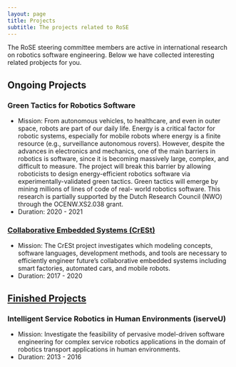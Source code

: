 ```yaml
---
layout: page
title: Projects
subtitle: The projects related to RoSE
---
```


The RoSE steering committee members are active in international research on robotics software engineering. Below we have collected interesting related probjects for you.

## Ongoing Projects

### Green Tactics for Robotics Software

- Mission: From autonomous vehicles, to healthcare, and even in outer space, robots are part of our daily life. Energy is a critical factor for robotic systems, especially for mobile robots where energy is a finite resource (e.g., surveillance autonomous rovers). However, despite the advances in electronics and mechanics, one of the main barriers in robotics is software, since it is becoming massively large, complex, and difficult to measure.
The project will break this barrier by allowing roboticists to design energy-efficient robotics software via experimentally-validated green tactics. Green tactics will emerge by mining millions of lines of code of real- world robotics software. 
This research is partially supported by the Dutch Research Council (NWO) through the OCENW.XS2.038 grant.
- Duration: 2020 - 2021

### [Collaborative Embedded Systems (CrESt)](https://crest.in.tum.de/)

- Mission: The CrESt project investigates which modeling concepts, software languages, development methods, and tools are necessary to efficiently engineer future’s collaborative embedded systems including smart factories, automated cars, and mobile robots.
- Duration: 2017 - 2020

## [Finished Projects](http://www.se-rwth.de/materials/iserveu/)

### Intelligent Service Robotics in Human Environments (iserveU)

- Mission: Investigate the feasibility of pervasive model-driven software engineering for complex service robotics applications in the domain of robotics transport applications in human environments.
- Duration: 2013 - 2016

